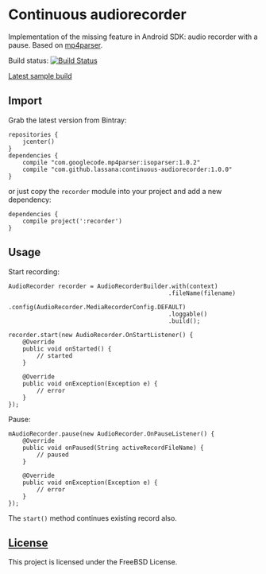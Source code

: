 # Continuous audiorecorder

Implementation of the missing feature in Android SDK: audio recorder with a pause. Based on [mp4parser](https://code.google.com/p/mp4parser/).

Build status: [![Build Status](https://drone.io/github.com/lassana/continuous-audiorecorder/status.png)](https://drone.io/github.com/lassana/continuous-audiorecorder/latest)

[Latest sample build](https://drone.io/github.com/lassana/continuous-audiorecorder/files)

## Import

Grab the latest version from Bintray:

    repositories {
        jcenter()
    }
    dependencies {
        compile "com.googlecode.mp4parser:isoparser:1.0.2"
        compile "com.github.lassana:continuous-audiorecorder:1.0.0"
    }

or just copy the `recorder` module into your project and add a new dependency:

    dependencies {
        compile project(':recorder')
    }

## Usage

Start recording:

    AudioRecorder recorder = AudioRecorderBuilder.with(context)
                                                 .fileName(filename)
                                                 .config(AudioRecorder.MediaRecorderConfig.DEFAULT)
                                                 .loggable()
                                                 .build();

    recorder.start(new AudioRecorder.OnStartListener() {
        @Override
        public void onStarted() {
            // started
        }

        @Override
        public void onException(Exception e) {
            // error
        }
    });

Pause:

    mAudioRecorder.pause(new AudioRecorder.OnPauseListener() {
        @Override
        public void onPaused(String activeRecordFileName) {
            // paused
        }

        @Override
        public void onException(Exception e) {
            // error
        }
    });

The `start()` method continues existing record also.

## [License](https://github.com/lassana/continuous-audiorecorder/blob/master/LICENSE)

This project is licensed under the FreeBSD License.
